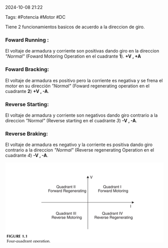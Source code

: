 2024-10-08 21:22

Tags: #Potencia #Motor #DC  

Tiene 2 funcionamientos basicos de acuerdo a la direccion de giro.
### Foward Running : 
El voltaje de armadura y corriente son positivas dando giro en la direccion _"Normal"_ (Foward Motoring Operation en el cuadrante **1**). **+V , +A** 

### Foward Bracking:
El voltaje de armadura es positivo pero la corriente es negativa y se frena el motor en su dirección _"Normal"_ (Foward regenerating operation en el cuadrante **2**) **+V , -A**.

### Reverse Starting:
El voltaje de armadura y corriente son negativos dando giro contrario a la direccion _"Normal"_ (Reverse starting en el cuadrante _3_) **-V , -A**.

### Reverse Braking:
El voltaje de armadura es negativo y la corriente es positiva dando giro contrario a la direccion _"Normal"_ (Reverse regenerating Operation en el cuadrante _4_) **-V , -A**.

![](Imagenes/MotorDc_1.jpeg )

